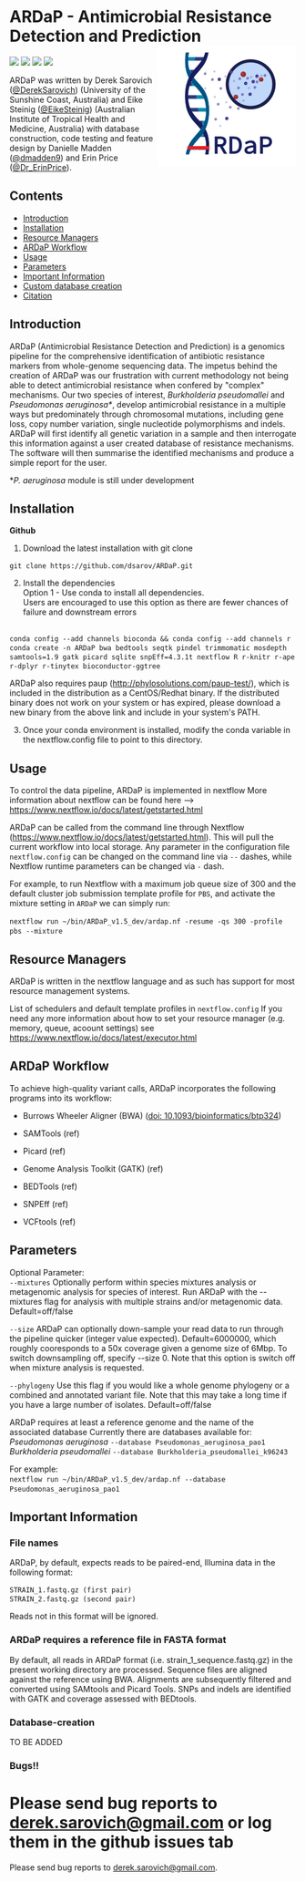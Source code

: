 # ARDaP - Antimicrobial Resistance Detection and Prediction <img src='image.png' align="right" height="210" />


![](https://img.shields.io/badge/version-alpha-red.svg)
![](https://img.shields.io/badge/lifecycle-experimental-orange.svg)
![](https://img.shields.io/badge/docs-latest-green.svg)
![](https://img.shields.io/badge/BioRxiv-prep-green.svg)


ARDaP was written by Derek Sarovich ([@DerekSarovich](https://twitter.com/DerekSarovich)) (University of the Sunshine Coast, Australia) and Eike Steinig ([@EikeSteinig](https://twitter.com/EikeSteinig)) (Australian Institute of Tropical Health and Medicine, Australia) with database construction, code testing and feature design by Danielle Madden ([@dmadden9](https://twitter.com/demadden9)) and Erin Price ([@Dr_ErinPrice](https://twitter.com/Dr_ErinPrice)).


## Contents

- [Introduction](#introduction)
- [Installation](#Installation)
- [Resource Managers](#resource-managers)
- [ARDaP Workflow](#spandx-workflow)
- [Usage](#usage)
- [Parameters](#parameters)
- [Important Information](#important-information)
- [Custom database creation](#Database-creation)
- [Citation](#citation)


## Introduction

ARDaP (Antimicrobial Resistance Detection and Prediction) is a genomics pipeline 
for the comprehensive identification of antibiotic resistance markers from whole-genome
sequencing data. The impetus behind the creation of ARDaP was our frustration 
with current methodology not being able to detect antimicrobial resistance when confered by "complex" mechanisms.
Our two species of interest, <i>Burkholderia pseudomallei</i> and <i>Pseudomonas aeruginosa*</i>, develop antimicrobial resistance
in a multiple ways but predominately through chromosomal mutations, including gene loss, copy number variation, single nucleotide polymorphisms and indels. ARDaP will first identify all genetic variation in a sample and then interrogate this information against a user created database of resistance mechanisms. The software will then summarise the identified mechanisms and produce a simple report for the user.

*<i>P. aeruginosa</i> module is still under development

## Installation

**Github**

1) Download the latest installation with git clone

```
git clone https://github.com/dsarov/ARDaP.git
```

2) Install the dependencies \
Option 1 - Use conda to install all dependencies. \
Users are encouraged to use this option as there are fewer chances of failure and downstream errors

```

conda config --add channels bioconda && conda config --add channels r
conda create -n ARDaP bwa bedtools seqtk pindel trimmomatic mosdepth samtools=1.9 gatk picard sqlite snpEff=4.3.1t nextflow R r-knitr r-ape r-dplyr r-tinytex bioconductor-ggtree
```
ARDaP also requires paup (http://phylosolutions.com/paup-test/), which is included in the distribution as a CentOS/Redhat binary. If the distributed binary does not work on your system or has expired, please download a new binary from the above link and include in your system's PATH.

3) Once your conda environment is installed, modify the conda variable in the nextflow.config file to point to this directory.

## Usage
To control the data pipeline, ARDaP is implemented in nextflow
More information about nextflow can be found here --> https://www.nextflow.io/docs/latest/getstarted.html

ARDaP can be called from the command line through Nextflow (https://www.nextflow.io/docs/latest/getstarted.html). This will pull the current workflow into local storage. Any parameter in the configuration file `nextflow.config` can be changed on the command line via `--` dashes, while Nextflow runtime parameters can be changed via `-` dash. 

For example, to run Nextflow with a maximum job queue size of 300 and the default cluster job submission template profile for `PBS`, and activate the mixture setting in `ARDaP` we can simply run:

`nextflow run ~/bin/ARDaP_v1.5_dev/ardap.nf -resume -qs 300 -profile pbs --mixture`

## Resource Managers

ARDaP is written in the nextflow language and as such has support for most resource management systems.

List of schedulers and default template profiles in `nextflow.config`
If you need any more information about how to set your resource manager (e.g. memory, queue, acoount settings) see https://www.nextflow.io/docs/latest/executor.html

## ARDaP Workflow

To achieve high-quality variant calls, ARDaP incorporates the following programs into its workflow:


- Burrows Wheeler Aligner (BWA) ([doi: 10.1093/bioinformatics/btp324](https://academic.oup.com/bioinformatics/article/25/14/1754/225615))

- SAMTools (ref)
- Picard (ref)
- Genome Analysis Toolkit (GATK) (ref)
- BEDTools (ref)
- SNPEff (ref)
- VCFtools (ref)

## Parameters
   
Optional Parameter: \
  `--mixtures`   Optionally perform within species mixtures analysis or metagenomic analysis for species of interest. Run ARDaP with the --mixtures flag for analysis with multiple strains and/or metagenomic data. Default=off/false
  
  `--size` ARDaP can optionally down-sample your read data to run through the pipeline quicker (integer value expected). Default=6000000, which roughly cooresponds to a 50x coverage given a genome size of 6Mbp. To switch downsampling off, specify --size 0. Note that this option is switch off when mixture analysis is requested.
  
  `--phylogeny` Use this flag if you would like a whole genome phylogeny or a combined and annotated variant file. Note that this may take a long time if you have a large number of isolates. Default=off/false
  
  ARDaP requires at least a reference genome and the name of the associated database
  Currently there are databases available for:
  <i>Pseudomonas aeruginosa</i> `--database Pseudomonas_aeruginosa_pao1`
  <i>Burkholderia pseudomallei</i> `--database Burkholderia_pseudomallei_k96243`
  
  For example: \
  `nextflow run ~/bin/ARDaP_v1.5_dev/ardap.nf --database Pseudomonas_aeruginosa_pao1`


## Important Information

### File names
ARDaP, by default, expects reads to be paired-end, Illumina data in the following format: 

```
STRAIN_1.fastq.gz (first pair) 
STRAIN_2.fastq.gz (second pair)
```
Reads not in this format will be ignored. 

### ARDaP requires a reference file in FASTA format

By default, all reads in ARDaP format (i.e. strain_1_sequence.fastq.gz) in the present working directory are processed. Sequence files are aligned against the reference using BWA. Alignments are subsequently filtered and converted using SAMtools and Picard Tools. SNPs and indels are identified with GATK and coverage assessed with BEDtools. 

### Database-creation

TO BE ADDED

### Bugs!!
Please send bug reports to derek.sarovich@gmail.com or log them in the github issues tab
=======
Please send bug reports to derek.sarovich@gmail.com.
